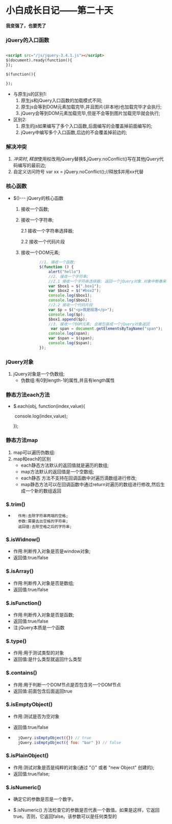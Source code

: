 # 小白成长日记——第二十天

**我变强了，也要秃了**

###   jQuery的入口函数

~~~html

<script src="/js/jquery-3.4.1.js"></script>
$(document).ready(function(){
});

$(function(){

});
~~~

* 与原生js的区别1:
    1. 原生js和jQuery入口函数的加载模式不同;
    2. 原生js会等到DOM元素加载完毕,并且图片(非本地)也加载完毕才会执行;
    3. jQuery会等到DOM元素加载完毕,但是不会等到图片加载完毕就会执行;
* 区别2:
    1. 原生的js如果编写了多个入口函数,后面编写的会覆盖掉前面编写的;
    2. jQuery中编写多个入口函数,后边的不会覆盖掉前边的;



### 解决冲突

1. $冲突时,释放$使用权改用jQuery替换$,jQuery.noConflict()写在其他jQuery代码编写的最前边;
2. 自定义访问符号 var xx =  jQuery.noConflict();//释放$并用xx代替

### 核心函数

* $()--- jQuery的核心函数

    1. 接收一个函数;

    2. 接收一个字符串;

        2.1 接收一个字符串选择器;

        2.2 接收一个代码片段

    3. 接收一个DOM元素;

        

        ~~~js
                //1. 接收一个函数;
                $(function () {
                    alert("hello")
                    //2. 接收一个字符串;
                    //2.1 接收一个字符串选择器; 返回一个jQuery对象.对象中鲍春来找到的DOM元素
                    var $box1 = $(".box1");
                    var $box2 = $("#box2");
                    console.log($box1);
                    console.log($box2);
                    //2.2 接收一个代码片段
                    var $p = $("<p>我是段落</p>");
                    console.log($p);
                    $box1.append($p);
                    //3. 接收一个DOM元素; 会被包装成一个jQuery对象返回
                     var span = document.getElementsByTagName("span");
                    console.log(span);
                    var $span = $(span);
                    console.log($span);
                });
        ~~~

### jQuery对象

1. jQuery对象是一个伪数组;
    * 伪数组:有0到length-1的属性,并且有length属性

### 静态方法each方法

* $.each(obj, function(index,value){

    ​		    console.log(index,value);

    });

### 静态方法map

1. map可以遍历伪数组:
2. map和each的区别
    * each静态方法默认的返回值就是遍历的数组;
    * map方法默认的返回值是一个空数组;
    * each静态 方法不支持在回调函数中对遍历滴数组进行修改;
    * map静态方法可以在回调函数中通过return对遍历的数组进行修改,然后生成一个新的数组返回

### $.trim()

* ```
    作用:去除字符串两端的空格;
    参数:需要去出空格的字符串;
    返回值:去除空格之后的字符串;
    ```

### $.isWidnow()

* 作用:判断传入对象是否是window对象;
* 返回值:true/false

### $.isArray()

- 作用:判断传入对象是否是数组;
- 返回值:true/false

### $.isFunction()

- 作用:判断传入对象是否是函数;
- 返回值:true/false
- 注:jQuery本质是一个函数

### $.type()

* 作用:用于测试类型的对象
* 返回值:是什么类型就返回什么类型

### $.contains()

* 作用:用于判断一个DOM节点是否包含另一个DOM节点 
* 返回值:前面包含后面返回true

### $.isEmptyObject()

* 作用:测试是否为空对象

* 返回值:true/false

* ```js
    jQuery.isEmptyObject({}) // true
    jQuery.isEmptyObject({ foo: "bar" }) // false
    ```

### $.isPlainObject()

* 作用:测试对象是否是纯粹的对象(通过 "{}" 或者 "new Object" 创建的);
* 返回值:true/false;

### $.isNumeric()

* 确定它的参数是否是一个数字。

* $.isNumeric() 方法检查它的参数是否代表一个数值。如果是这样，它返回 true。否则，它返回false。该参数可以是任何类型的

 
